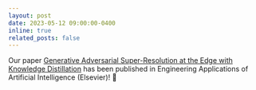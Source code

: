 ```yaml
---
layout: post
date: 2023-05-12 09:00:00-0400
inline: true
related_posts: false
---
```


Our paper [Generative Adversarial Super-Resolution at the Edge with Knowledge Distillation](https://authors.elsevier.com/a/1h3m13OWJ94qBO) has been published in Engineering Applications of Artificial Intelligence (Elsevier)! 📸